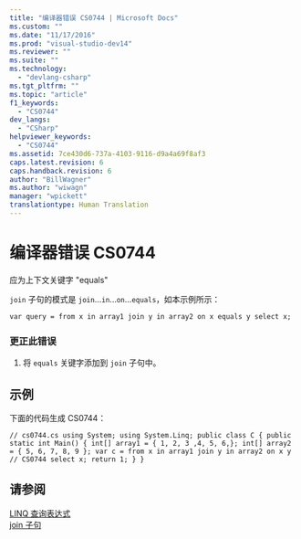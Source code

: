 ```yaml
---
title: "编译器错误 CS0744 | Microsoft Docs"
ms.custom: ""
ms.date: "11/17/2016"
ms.prod: "visual-studio-dev14"
ms.reviewer: ""
ms.suite: ""
ms.technology: 
  - "devlang-csharp"
ms.tgt_pltfrm: ""
ms.topic: "article"
f1_keywords: 
  - "CS0744"
dev_langs: 
  - "CSharp"
helpviewer_keywords: 
  - "CS0744"
ms.assetid: 7ce430d6-737a-4103-9116-d9a4a69f8af3
caps.latest.revision: 6
caps.handback.revision: 6
author: "BillWagner"
ms.author: "wiwagn"
manager: "wpickett"
translationtype: Human Translation
---
```

# 编译器错误 CS0744
应为上下文关键字 "equals"  
  
 `join` 子句的模式是 `join`...`in`...`on`...`equals`，如本示例所示：  
  
```  
var query = from x in array1 join y in array2 on x equals y select x;  
```  
  
### 更正此错误  
  
1.  将 `equals` 关键字添加到 `join` 子句中。  
  
## 示例  
 下面的代码生成 CS0744：  
  
```  
// cs0744.cs using System; using System.Linq; public class C { public static int Main() { int[] array1 = { 1, 2, 3 ,4, 5, 6,}; int[] array2 = { 5, 6, 7, 8, 9 }; var c = from x in array1 join y in array2 on x y // CS0744 select x; return 1; } }  
```  
  
## 请参阅  
 [LINQ 查询表达式](../../csharp/programming-guide/linq-query-expressions/index.md)   
 [join 子句](../../csharp/language-reference/keywords/join-clause.md)